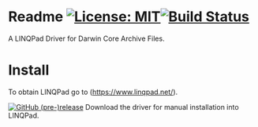 # Readme [![License: MIT](https://img.shields.io/badge/License-MIT-blue.svg)](LICENSE)[![Build Status](https://dev.azure.com/pjoiner/DwC-A_Driver/_apis/build/status/pjoiner.DwC-A_LINQPad_Driver)](https://dev.azure.com/pjoiner/DwC-A_Driver/_build/latest?definitionId=8)

A LINQPad Driver for Darwin Core Archive Files.

# Install

To obtain LINQPad go to (https://www.linqpad.net/).

[![GitHub (pre-)release](https://img.shields.io/github/release-pre/qubyte/rubidium.svg)](https://GitHub.com/pjoiner/DwC-A_LINQPad_Driver/releases/latest) Download the driver for manual installation into LINQPad.